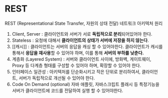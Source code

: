 
# REST
REST (Representational State Transfer, 자원의 상태 전달)
네트워크 아키텍처 원리

1. Client, Server : 클라이언트와 서버가 서로 **독립적으로 분리**되어있어야 한다.
2. Stateless : 요청에 대해서 **클라이언트의 상태가 서버에 저장을 하지 않는다**.
3. [[캐시]] : 클라이언트는 서버의 응답을 캐싱 할 수 있어야한다. 클라이언트가 캐시를 통해서 **응답을 재사용**할 수 있어야 하며, 이를 통해 **서버의 부하를 낮춘다.**
4. 계층화 (Layered System) : 서버와 클라이언트 사이에, 방화벽, 게이트웨이, Proxy 등 다계층 형태를 구성할 수 있어야 하며, 확장할 수 있어야 한다.
5. 인터페이스 일관성 : 아키텍처를 단순화시키고 작은 단위로 분리하여서, 클라이언트, 서버가 독립적으로 개선될 수 있어야 한다.
6. Code On Demand (optional) 자바 애플릿, 자바스크립트 플래시 등 특정기능을 서버가 클라이언트에 코드를 전달하여 실행 할 수 있어야한다.
